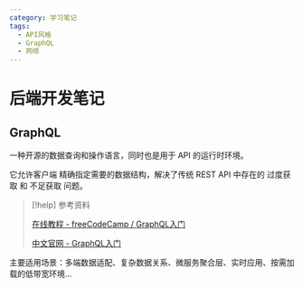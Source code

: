 ```yaml
---
category: 学习笔记
tags:
  - API风格
  - GraphQL
  - 网络
---
```


# 后端开发笔记

## GraphQL

一种开源的数据查询和操作语言，同时也是用于 API 的运行时环境。

它允许客户端 精确指定需要的数据结构，解决了传统 REST API 中存在的 过度获取 和 不足获取 问题。

> [!help] 参考资料
> 
> [在线教程 - freeCodeCamp / GraphQL入门](https://wangchujiang.com/linux-command/hot.html)
>
> [中文官网 - GraphQL入门](https://graphql.cn/learn/)

主要适用场景：多端数据适配、复杂数据关系、微服务聚合层、实时应用、按需加载的低带宽环境...